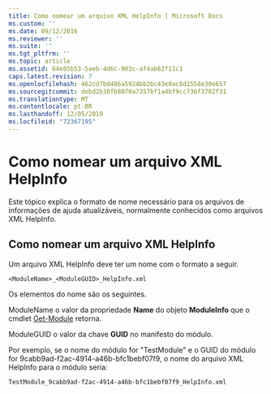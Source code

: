 ```yaml
---
title: Como nomear um arquivo XML HelpInfo | Microsoft Docs
ms.custom: ''
ms.date: 09/12/2016
ms.reviewer: ''
ms.suite: ''
ms.tgt_pltfrm: ''
ms.topic: article
ms.assetid: 64e85b53-5aeb-4d6c-903c-af4ab62f11c1
caps.latest.revision: 7
ms.openlocfilehash: 462cd7bd486a5924bb2bc43e0ac8d1558e30e657
ms.sourcegitcommit: debd2b38fb8070a7357bf1a4bf9cc736f3702f31
ms.translationtype: MT
ms.contentlocale: pt-BR
ms.lasthandoff: 12/05/2019
ms.locfileid: "72367195"
---
```

# <a name="how-to-name-a-helpinfo-xml-file"></a>Como nomear um arquivo XML HelpInfo

Este tópico explica o formato de nome necessário para os arquivos de informações de ajuda atualizáveis, normalmente conhecidos como arquivos XML HelpInfo.

## <a name="how-to-name-a-helpinfo-xml-file"></a>Como nomear um arquivo XML HelpInfo

Um arquivo XML HelpInfo deve ter um nome com o formato a seguir.

`<ModuleName>_<ModuleGUID>_HelpInfo.xml`

Os elementos do nome são os seguintes.

ModuleName o valor da propriedade **Name** do objeto **ModuleInfo** que o cmdlet [Get-Module](/powershell/module/Microsoft.PowerShell.Core/Get-Module) retorna.

ModuleGUID o valor da chave **GUID** no manifesto do módulo.

Por exemplo, se o nome do módulo for "TestModule" e o GUID do módulo for 9cabb9ad-f2ac-4914-a46b-bfc1bebf07f9, o nome do arquivo XML HelpInfo para o módulo seria:

`TestModule_9cabb9ad-f2ac-4914-a46b-bfc1bebf07f9_HelpInfo.xml`